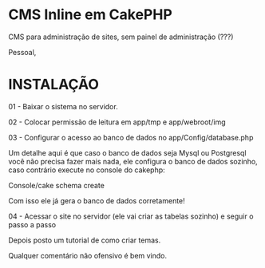 CMS Inline em CakePHP
==================

CMS para administração de sites, sem painel de administração (???)

Pessoal,

INSTALAÇÃO
==================


01 - Baixar o sistema no servidor.

02 - Colocar permissão de leitura em app/tmp e app/webroot/img

03 - Configurar o acesso ao banco de dados no app/Config/database.php

Um detalhe aqui é que caso o banco de dados seja Mysql ou Postgresql você não precisa fazer mais nada, ele configura o banco de dados sozinho, caso contrário execute no console do cakephp:

Console/cake schema create

Com isso ele já gera o banco de dados corretamente!

04 - Acessar o site no servidor (ele vai criar as tabelas sozinho) e seguir o passo a passo

Depois posto um tutorial de como criar temas.

Qualquer comentário não ofensivo é bem vindo.
